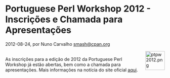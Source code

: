 
# Portuguese Perl Workshop 2012 - Inscrições e Chamada para Apresentações

 2012-08-24, por Nuno Carvalho <smash@cpan.org>

<img alt="ptpw2012.png" src="%%BASE_URI%%imgs/ptpw2012.png" width="61" height="60" class="mt-image-right" style="float: right; margin: 0 0 20px 20px;" /><div><br /></div><div>As inscrições para a edição de 2012 da Portuguese Perl Workshop já estão abertas, bem como a chamada para apresentações. Mais informações na notícia do site oficial&nbsp;<a href="http://workshop.perl.pt/ptpw2012/news/894">aqui</a>.</div>
